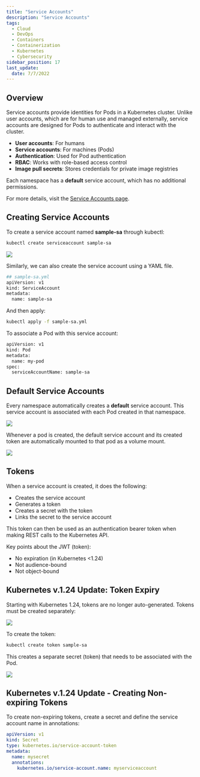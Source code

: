 ```yaml
---
title: "Service Accounts"
description: "Service Accounts"
tags: 
  - Cloud
  - DevOps
  - Containers
  - Containerization
  - Kubernetes
  - Cybersecurity
sidebar_position: 17
last_update:
  date: 7/7/2022
---
```




## Overview

Service accounts provide identities for Pods in a Kubernetes cluster. Unlike user accounts, which are for human use and managed externally, service accounts are designed for Pods to authenticate and interact with the cluster.

- **User accounts**: For humans
- **Service accounts**: For machines (Pods)
- **Authentication**: Used for Pod authentication
- **RBAC**: Works with role-based access control
- **Image pull secrets**: Stores credentials for private image registries

Each namespace has a **default** service account, which has no additional permissions.

For more details, visit the [Service Accounts page](https://kubernetes.io/docs/reference/access-authn-authz/service-accounts-admin/).

## Creating Service Accounts 

To create a service account named **sample-sa** through kubectl:

```bash
kubectl create serviceaccount sample-sa 
```

<div class='img-center'>

![](/img/docs/k8sk8s-security-create-sa-sample-sa.png)

</div>


Similarly, we can also create the service account using a YAML file. 

```bash
## sample-sa.yml
apiVersion: v1
kind: ServiceAccount
metadata:
  name: sample-sa
```

And then apply:

```bash
kubectl apply -f sample-sa.yml 
```

To associate a Pod with this service account:

```bash
apiVersion: v1
kind: Pod
metadata:
  name: my-pod
spec:
  serviceAccountName: sample-sa
```


## Default Service Accounts 

Every namespace automatically creates a **default** service account. This service account is associated with each Pod created in that namespace.

<div class='img-center'>

![](/img/docs/k8sk8s-security-default-svc-account-created-every-namespace.png)

</div>

Whenever a pod is created, the default service account and its created token are automatically mounted to that pod as a volume mount.

<div class='img-center'>

![](/img/docs/k8sdefault-svc-accounts-auto-mounted.png)

</div>



## Tokens 

When a service account is created, it does the following:

- Creates the service account
- Generates a token
- Creates a secret with the token
- Links the secret to the service account

This token can then be used as an authentication bearer token when making REST calls to the Kubernetes API.

Key points about the JWT (token):

- No expiration (in Kubernetes <1.24)
- Not audience-bound
- Not object-bound

## Kubernetes v.1.24 Update: Token Expiry 

Starting with Kubernetes 1.24, tokens are no longer auto-generated. Tokens must be created separately:

<div class='img-center'>

![](/img/docs/k8sk8s-security-update-124.png)

</div>

To create the token:

```bash
kubectl create token sample-sa 
```

This creates a separate secret (token) that needs to be associated with the Pod.

<div class='img-center'>

![](/img/docs/k8sk8s-security-create-separate-token.png)

</div>

## Kubernetes v.1.24 Update - Creating Non-expiring Tokens

To create non-expiring tokens, create a secret and define the service account name in annotations:

```yaml 
apiVersion: v1
kind: Secret
type: kubernetes.io/service-account-token
metadata:
  name: mysecret
  annotations:
    kubernetes.io/service-account.name: myserviceaccount
```





 

 

